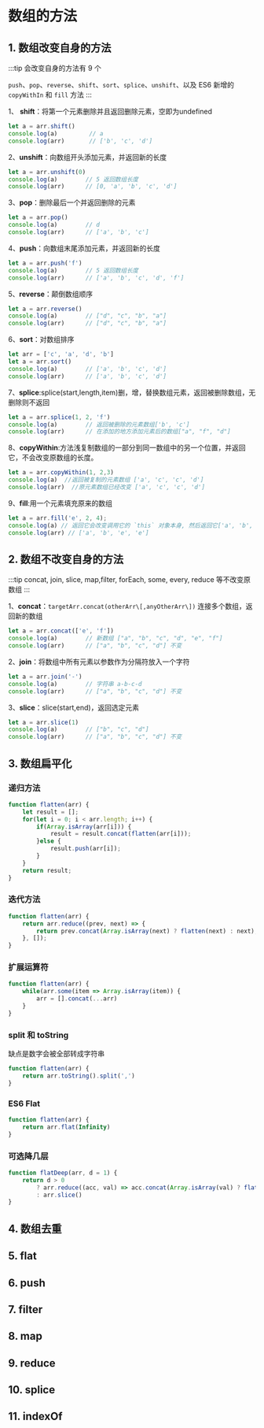 # 数组的方法

## 1. 数组改变自身的方法

:::tip
会改变自身的方法有 9 个

`push`、`pop`、`reverse`、`shift`、`sort`、`splice`、`unshift`、以及 ES6 新增的 `copyWithIn` 和 `fill` 方法
:::

1、 **shift**：将第一个元素删除并且返回删除元素，空即为undefined

```js
let a = arr.shift()
console.log(a)         // a
console.log(arr)       // ['b', 'c', 'd']
```

2、**unshift**：向数组开头添加元素，并返回新的长度

```js
let a = arr.unshift(0)
console.log(a)        // 5 返回数组长度
console.log(arr)      // [0, 'a', 'b', 'c', 'd']
```

3、**pop**：删除最后一个并返回删除的元素

```js
let a = arr.pop()
console.log(a)        // d
console.log(arr)      // ['a', 'b', 'c']
```

4、**push**：向数组末尾添加元素，并返回新的长度

```js
let a = arr.push('f')
console.log(a)        // 5 返回数组长度
console.log(arr)      // ['a', 'b', 'c', 'd', 'f']
```

5、**reverse**：颠倒数组顺序

```js
let a = arr.reverse()
console.log(a)        // ["d", "c", "b", "a"]
console.log(arr)      // ["d", "c", "b", "a"]
```

6、**sort**：对数组排序

```js
let arr = ['c', 'a', 'd', 'b']
let a = arr.sort()
console.log(a)        // ['a', 'b', 'c', 'd']
console.log(arr)      // ['a', 'b', 'c', 'd']
```

7、**splice**:splice(start,length,item)删，增，替换数组元素，返回被删除数组，无删除则不返回

```js
let a = arr.splice(1, 2, 'f')
console.log(a)        // 返回被删除的元素数组['b', 'c'] 
console.log(arr)      // 在添加的地方添加元素后的数组["a", "f", "d"]
```

8、**copyWithin**:方法浅复制数组的一部分到同一数组中的另一个位置，并返回它，不会改变原数组的长度。

```js
let a = arr.copyWithin(1, 2,3)
console.log(a)  //返回被复制的元素数组 ['a', 'c', 'c', 'd']
console.log(arr)  //原元素数组已经改变 ['a', 'c', 'c', 'd']
```

9、**fill**:用一个元素填充原来的数组

```js
let a = arr.fill('e', 2, 4);
console.log(a) // 返回它会改变调用它的 `this` 对象本身, 然后返回它['a', 'b', 'e', 'e'] 
console.log(arr) // ['a', 'b', 'e', 'e']
```

## 2. 数组不改变自身的方法

:::tip
concat, join, slice, map,filter, forEach, some, every, reduce 等不改变原数组
:::

1、**concat**：`targetArr.concat(otherArr\[,anyOtherArr\])` 连接多个数组，返回新的数组

```js
let a = arr.concat(['e', 'f'])
console.log(a)        // 新数组 ["a", "b", "c", "d", "e", "f"]
console.log(arr)      // ["a", "b", "c", "d"] 不变
```

2、**join**：将数组中所有元素以参数作为分隔符放入一个字符

```js
let a = arr.join('-')
console.log(a)        // 字符串 a-b-c-d
console.log(arr)      // ["a", "b", "c", "d"] 不变
```

3、**slice**：slice(start,end)，返回选定元素

```js
let a = arr.slice(1)
console.log(a)        // ["b", "c", "d"]
console.log(arr)      // ["a", "b", "c", "d"] 不变
```

## 3. 数组扁平化

### 递归方法

```js
function flatten(arr) {
    let result = [];
    for(let i = 0; i < arr.length; i++) {
        if(Array.isArray(arr[i])) {
            result = result.concat(flatten(arr[i]));
        }else {
            result.push(arr[i]);
        }
    }
    return result;
}
```

### 迭代方法

```js
function flatten(arr) {
    return arr.reduce((prev, next) => {
        return prev.concat(Array.isArray(next) ? flatten(next) : next);
    }, []);
}
```

### 扩展运算符

```js
function flatten(arr) {
    while(arr.some(item => Array.isArray(item)) {
        arr = [].concat(...arr)
    }
}
```

### split 和 toString

缺点是数字会被全部转成字符串

```js
function flatten(arr) {
    return arr.toString().split(',')
}
```

### ES6 Flat

```js
function flatten(arr) {
    return arr.flat(Infinity)
}
```

### 可选降几层

```js
function flatDeep(arr, d = 1) {
    return d > 0
        ? arr.reduce((acc, val) => acc.concat(Array.isArray(val) ? flatDeep(val, d - 1) : val), [])
        : arr.slice()
}
```

## 4. 数组去重

## 5. flat

## 6. push

## 7. filter

## 8. map

## 9. reduce

## 10. splice

## 11. indexOf
